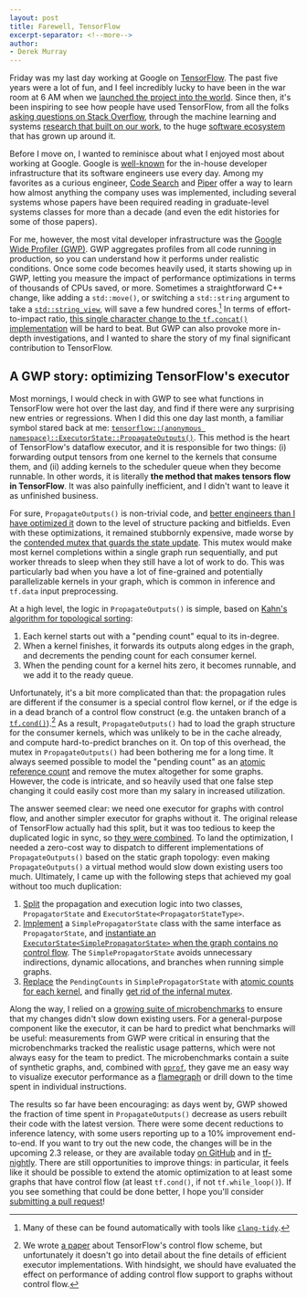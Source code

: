 ```yaml
---
layout: post
title: Farewell, TensorFlow
excerpt-separator: <!--more-->
author:
- Derek Murray
---
```


Friday was my last day working at Google on [TensorFlow](https://www.tensorflow.org/). The past five years were a lot of fun, and I feel incredibly lucky to have been in the war room at 6 AM when we [launched the project into the world](https://bits.blogs.nytimes.com/2015/11/09/google-offers-free-software-in-bid-to-gain-an-edge-in-machine-learning/). Since then, it's been inspiring to see how people have used TensorFlow, from all the folks [asking questions on Stack Overflow](https://stackoverflow.com/users/3574081/mrry), through the machine learning and systems [research that built on our work](https://scholar.google.com/scholar?oi=bibs&hl=en&cites=13312035063239472247,4870469586968585222,14846780091870890862), to the huge [software ecosystem](https://twitter.com/DynamicWebPaige/status/1065452146924040192) that has grown up around it.

<!--more-->

Before I move on, I wanted to reminisce about what I enjoyed most about working at Google. Google is [well-known](https://www.amazon.com/Software-Engineering-Google-Lessons-Programming/dp/1492082791) for the in-house developer infrastructure that its software engineers use every day. Among my favorites as a curious engineer, [Code Search](https://opensource.googleblog.com/2020/04/code-search-for-google-open-source.html) and [Piper](https://cacm.acm.org/magazines/2016/7/204032-why-google-stores-billions-of-lines-of-code-in-a-single-repository/fulltext) offer a way to learn how almost anything the company uses was implemented, including several systems whose papers have been required reading in graduate-level systems classes for more than a decade (and even the edit histories for some of those papers).

For me, however, the most vital developer infrastructure was the [Google Wide Profiler (GWP)](https://research.google/pubs/pub36575/). GWP aggregates profiles from all code running in production, so you can understand how it performs under realistic conditions. Once some code becomes heavily used, it starts showing up in GWP, letting you measure the impact of performance optimizations in terms of thousands of CPUs saved, or more. Sometimes a straightforward C++ change, like adding a `std::move()`, or switching a `std::string` argument to take a [`std::string_view`](https://en.cppreference.com/w/cpp/string/basic_string_view), will save a few hundred cores.[^1] In terms of effort-to-impact ratio, [this single character change to the `tf.concat()` implementation](https://github.com/tensorflow/tensorflow/commit/2c130a0d252741d2c0ce1e0d815ac1d87d53d6e3#diff-ba035a495fc7daf4cd233f428921bd96) will be hard to beat. But GWP can also provoke more in-depth investigations, and I wanted to share the story of my final significant contribution to TensorFlow.

## A GWP story: optimizing TensorFlow's executor

Most mornings, I would check in with GWP to see what functions in TensorFlow were hot over the last day, and find if there were any surprising new entries or regressions. When I did this one day last month, a familiar symbol stared back at me: [`tensorflow::(anonymous namespace)::ExecutorState::PropagateOutputs()`](https://github.com/tensorflow/tensorflow/blob/r2.2/tensorflow/core/common_runtime/executor.cc#L2174-L2281). This method is the heart of TensorFlow's dataflow executor, and it is responsible for two things: (i) forwarding output tensors from one kernel to the kernels that consume them, and (ii) adding kernels to the scheduler queue when they become runnable. In other words, it is literally **the method that makes tensors flow in TensorFlow**. It was also painfully inefficient, and I didn't want to leave it as unfinished business.

For sure, `PropagateOutputs()` is non-trivial code, and [better engineers than I have optimized it](https://github.com/tensorflow/tensorflow/commit/de94a13ce98f2477d890cae02a6ea3846a9ba2b7) down to the level of structure packing and bitfields. Even with these optimizations, it remained stubbornly expensive, made worse by the [contended mutex that guards the state update](https://github.com/tensorflow/tensorflow/blob/r2.2/tensorflow/core/common_runtime/executor.cc#L2206). This mutex would make most kernel completions within a single graph run sequentially, and put worker threads to sleep when they still have a lot of work to do. This was particularly bad when you have a lot of fine-grained and potentially parallelizable kernels in your graph, which is common in inference and `tf.data` input preprocessing.

At a high level, the logic in `PropagateOutputs()` is simple, based on [Kahn's algorithm for topological sorting](https://en.wikipedia.org/wiki/Topological_sorting#Kahn's_algorithm):

1. Each kernel starts out with a "pending count" equal to its in-degree.
2. When a kernel finishes, it forwards its outputs along edges in the graph, and decrements the pending count for each consumer kernel.
3. When the pending count for a kernel hits zero, it becomes runnable, and we add it to the ready queue.

Unfortunately, it's a bit more complicated than that: the propagation rules are different if the consumer is a special control flow kernel, or if the edge is in a dead branch of a control flow construct (e.g. the untaken branch of a [`tf.cond()`](https://www.tensorflow.org/api_docs/python/tf/cond?hl=en)).[^2] As a result, `PropagateOutputs()` had to load the graph structure for the consumer kernels, which was unlikely to be in the cache already, and compute hard-to-predict branches on it. On top of this overhead, the mutex in `PropagateOutputs()` had been bothering me for a long time. It always seemed possible to model the "pending count" as an [atomic reference count](https://en.wikipedia.org/wiki/Reference_counting) and remove the mutex altogether for some graphs. However, the code is intricate, and so heavily used that one false step changing it could easily cost more than my salary in increased utilization.

The answer seemed clear: we need one executor for graphs with control flow, and another simpler executor for graphs without it. The original release of TensorFlow actually had this split, but it was too tedious to keep the duplicated logic in sync, so [they were combined](https://github.com/tensorflow/tensorflow/commit/96aa23e45e72bd765920cc957090ff453e25cf64). To land the optimization, I needed a zero-cost way to dispatch to different implementations of `PropagateOutputs()` based on the static graph topology: even making `PropagateOutputs()` a virtual method would slow down existing users too much. Ultimately, I came up with the following steps that achieved my goal without too much duplication:

1. [Split](https://github.com/tensorflow/tensorflow/commit/bd530a65d5712b0734c0b6c9af5aa83ccd9e7387) the propagation and execution logic into two classes, `PropagatorState` and `ExecutorState<PropagatorStateType>`.
2. [Implement](https://github.com/tensorflow/tensorflow/commit/4c36ade963b0a7f1c8d2ea480d5b8c0922f6bebf) a `SimplePropagatorState` class with the same interface as `PropagatorState`, and [instantiate an `ExecutorState<SimplePropagatorState>` when the graph contains no control flow](https://github.com/tensorflow/tensorflow/commit/4c36ade963b0a7f1c8d2ea480d5b8c0922f6bebf#diff-f0761b2f596c3251df04d000e21d4cf9R1272-R1274). The `SimplePropagatorState` avoids unnecessary indirections, dynamic allocations, and branches when running simple graphs.
3. [Replace](https://github.com/tensorflow/tensorflow/commit/4b05562d485600e824f828e089f21646bf3efcc4) the `PendingCounts` in `SimplePropagatorState` with [atomic counts for each kernel](https://github.com/tensorflow/tensorflow/commit/4b05562d485600e824f828e089f21646bf3efcc4#diff-c30dd4145e8b858ce581e36cad94c1d9R99-R101), and finally [get rid of the infernal mutex](https://github.com/tensorflow/tensorflow/commit/4b05562d485600e824f828e089f21646bf3efcc4#diff-c30dd4145e8b858ce581e36cad94c1d9L68).

Along the way, I relied on a [growing suite of microbenchmarks](https://github.com/tensorflow/tensorflow/blob/de5b0cfd434c7a9f848ab100b70a6be16e48280b/tensorflow/core/common_runtime/executor_test.cc) to ensure that my changes didn't slow down existing users. For a general-purpose component like the executor, it can be hard to predict what benchmarks will be useful: measurements from GWP were critical in ensuring that the microbenchmarks tracked the realistic usage patterns, which were not always easy for the team to predict. The microbenchmarks contain a suite of synthetic graphs, and, combined with [`pprof`](https://github.com/google/pprof), they gave me an easy way to visualize executor performance as a [flamegraph](http://www.brendangregg.com/flamegraphs.html) or drill down to the time spent in individual instructions.

The results so far have been encouraging: as days went by, GWP showed the fraction of time spent in `PropagateOutputs()` decrease as users rebuilt their code with the latest version. There were some decent reductions to inference latency, with some users reporting up to a 10% improvement end-to-end.  If you want to try out the new code, the changes will be in the upcoming 2.3 release, or they are available today [on GitHub](https://github.com/tensorflow/tensorflow/) and in [tf-nightly](https://pypi.org/project/tf-nightly/). There are still opportunities to improve things: in particular, it feels like it should be possible to extend the atomic optimization to at least some graphs that have control flow (at least `tf.cond()`, if not `tf.while_loop()`). If you see something that could be done better, I hope you'll consider [submitting a pull request](https://github.com/tensorflow/tensorflow/pulls)!

[^1]: Many of these can be found automatically with tools like [`clang-tidy`](https://clang.llvm.org/extra/clang-tidy/).

[^2]: We wrote [a paper](https://dl.acm.org/doi/10.1145/3190508.3190551) about TensorFlow's control flow scheme, but unfortunately it doesn't go into detail about the fine details of efficient executor implementations. With hindsight, we should have evaluated the effect on performance of adding control flow support to graphs without control flow.
